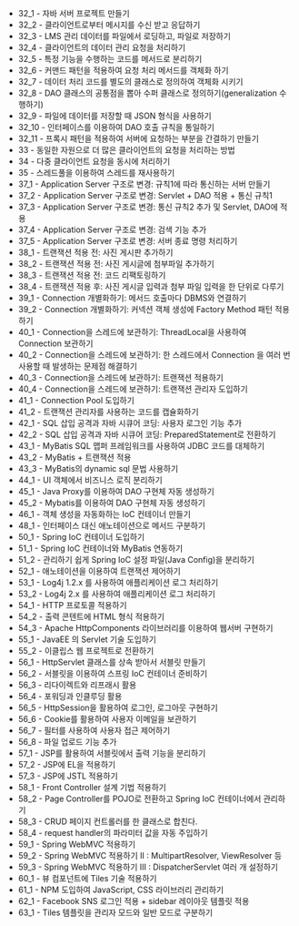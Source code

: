  - 32_1 - 자바 서버 프로젝트 만들기
 - 32_2 - 클라이언트로부터 메시지를 수신 받고 응답하기
 - 32_3 - LMS 관리 데이터를 파일에서 로딩하고, 파일로 저장하기 
 - 32_4 - 클라이언트의 데이터 관리 요청을 처리하기 
 - 32_5 - 특정 기능을 수행하는 코드를 메서드로 분리하기 
 - 32_6 - 커맨드 패턴을 적용하여 요청 처리 메서드를 객체화 하기 
 - 32_7 - 데이터 처리 코드를 별도의 클래스로 정의하여 객체화 시키기
 - 32_8 - DAO 클래스의 공통점을 뽑아 수퍼 클래스로 정의하기(generalization 수행하기)
 - 32_9 - 파일에 데이터를 저장할 때 JSON 형식을 사용하기
 - 32_10 - 인터페이스를 이용하여 DAO 호출 규칙을 통일하기 
 - 32_11 - 프록시 패턴을 적용하여 서버에 요청하는 부분을 간결하기 만들기 
 - 33 - 동일한 자원으로 더 많은 클라이언트의 요청을 처리하는 방법
 - 34 - 다중 클라이언트 요청을 동시에 처리하기
 - 35 - 스레드풀을 이용하여 스레드를 재사용하기
 -  37_1 - Application Server 구조로 변경: 규칙1에 따라 통신하는 서버 만들기
 - 37_2 - Application Server 구조로 변경: Servlet + DAO 적용 + 통신 규칙1
 - 37_3 - Application Server 구조로 변경: 통신 규칙2 추가 및 Servlet, DAO에 적용 
 - 37_4 - Application Server 구조로 변경: 검색 기능 추가
 - 37_5 - Application Server 구조로 변경: 서버 종료 명령 처리하기
 - 38_1 - 트랜잭션 적용 전: 사진 게시판 추가하기
 - 38_2 - 트랜잭션 적용 전: 사진 게시글에 첨부파일 추가하기
 - 38_3 - 트랜잭션 적용 전: 코드 리팩토링하기
 - 38_4 - 트랜잭션 적용 후: 사진 게시글 입력과 첨부 파일 입력을 한 단위로 다루기
 - 39_1 - Connection 개별화하기: 메서드 호출마다 DBMS와 연결하기
 - 39_2 - Connection 개별화하기: 커넥션 객체 생성에 Factory Method 패턴 적용하기
 - 40_1 - Connection을 스레드에 보관하기: ThreadLocal을 사용하여 Connection 보관하기
 - 40_2 - Connection을 스레드에 보관하기: 한 스레드에서 Connection 을 여러 번 사용할 때 발생하는 문제점 해결하기
 - 40_3 - Connection을 스레드에 보관하기: 트랜잭션 적용하기
 - 40_4 - Connection을 스레드에 보관하기: 트랜잭션 관리자 도입하기
 - 41_1 - Connection Pool 도입하기
 - 41_2 - 트랜잭션 관리자를 사용하는 코드를 캡슐화하기
 - 42_1 - SQL 삽입 공격과 자바 시큐어 코딩: 사용자 로그인 기능 추가
 - 42_2 - SQL 삽입 공격과 자바 시큐어 코딩: PreparedStatement로 전환하기
 - 43_1 - MyBatis SQL 맵퍼 프레임워크를 사용하여 JDBC 코드를 대체하기
 - 43_2 - MyBatis + 트랜잭션 적용
 - 43_3 - MyBatis의 dynamic sql 문법 사용하기
 - 44_1 - UI 객체에서 비즈니스 로직 분리하기
 - 45_1 - Java Proxy를 이용하여 DAO 구현체 자동 생성하기
 - 45_2 - Mybatis를 이용하여 DAO 구현체 자동 생성하기
 - 46_1 - 객체 생성을 자동화하는 IoC 컨테이너 만들기
 - 48_1 - 인터페이스 대신 애노테이션으로 메서드 구분하기
 - 50_1 - Spring IoC 컨테이너 도입하기
 - 51_1 - Spring IoC 컨테이너와 MyBatis 연동하기
 - 51_2 - 관리하기 쉽게 Spring IoC 설정 파일(Java Config)을 분리하기
 - 52_1 - 애노테이션을 이용하여 트랜잭션 제어하기
 - 53_1 - Log4j 1.2.x 를 사용하여 애플리케이션 로그 처리하기
 - 53_2 - Log4j 2.x 를 사용하여 애플리케이션 로그 처리하기
 - 54_1 - HTTP 프로토콜 적용하기
 - 54_2 - 출력 콘텐트에 HTML 형식 적용하기
 - 54_3 - Apache HttpComponents 라이브러리를 이용하여 웹서버 구현하기
 - 55_1 - JavaEE 의 Servlet 기술 도입하기
 - 55_2 - 이클립스 웹 프로젝트로 전환하기
 - 56_1 - HttpServlet 클래스를 상속 받아서 서블릿 만들기
 - 56_2 - 서블릿을 이용하여 스프링 IoC 컨테이너 준비하기
 - 56_3 - 리다이렉트와 리프래시 활용
 - 56_4 - 포워딩과 인클루딩 활용
 - 56_5 - HttpSession을 활용하여 로그인, 로그아웃 구현하기
 - 56_6 - Cookie를 활용하여 사용자 이메일을 보관하기
 - 56_7 - 필터를 사용하여 사용자 접근 제어하기 
 - 56_8 - 파일 업로드 기능 추가 
 - 57_1 - JSP를 활용하여 서블릿에서 출력 기능을 분리하기  
 - 57_2 - JSP에 EL을 적용하기 
 -  57_3 - JSP에 JSTL 적용하기
 - 58_1 - Front Controller 설계 기법 적용하기
 - 58_2 - Page Controller를 POJO로 전환하고 Spring IoC 컨테이너에서 관리하기
 - 58_3 - CRUD 페이지 컨트롤러를 한 클래스로 합친다.
 - 58_4 - request handler의 파라미터 값을 자동 주입하기
 - 59_1 - Spring WebMVC 적용하기
 - 59_2 - Spring WebMVC 적용하기 II : MultipartResolver, ViewResolver 등
 - 59_3 - Spring WebMVC 적용하기 III : DispatcherServlet 여러 개 설정하기
 - 60_1 - 뷰 컴포넌트에 Tiles 기술 적용하기
 - 61_1 - NPM 도입하여 JavaScript, CSS 라이브러리 관리하기
 - 62_1 - Facebook SNS 로그인 적용 + sidebar 레이아웃 템플릿 적용
 - 63_1 - Tiles 템플릿을 관리자 모드와 일반 모드로 구분하기
